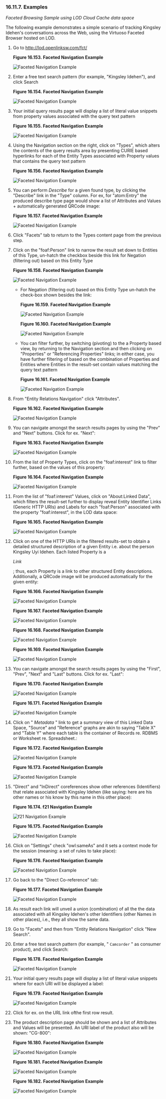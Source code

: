 <div id="virtuosospongerfacetexample" class="section">

<div class="titlepage">

<div>

<div>

### 16.11.7. Examples

</div>

</div>

</div>

<span class="emphasis">*Faceted Browsing Sample using LOD Cloud Cache
data space*</span>

The following example demonstrates a simple scenario of tracking
Kingsley Idehen's conversations across the Web, using the Virtuoso
Faceted Browser hosted on LOD.

<div class="orderedlist">

1.  Go to http://lod.openlinksw.com/fct/

    <div class="figure-float">

    <div id="fb2" class="figure">

    **Figure 16.153. Faceted Navigation Example**

    <div class="figure-contents">

    <div class="mediaobject">

    ![Faceted Navigation Example](images/ui/fb2.png)

    </div>

    </div>

    </div>

      

    </div>

2.  Enter a free text search pattern (for example, "Kingsley Idehen"),
    and click Search

    <div class="figure-float">

    <div id="f1" class="figure">

    **Figure 16.154. Faceted Navigation Example**

    <div class="figure-contents">

    <div class="mediaobject">

    ![Faceted Navigation Example](images/ui/f1.png)

    </div>

    </div>

    </div>

      

    </div>

3.  Your initial query results page will display a list of literal value
    snippets from property values associated with the query text pattern

    <div class="figure-float">

    <div id="f2" class="figure">

    **Figure 16.155. Faceted Navigation Example**

    <div class="figure-contents">

    <div class="mediaobject">

    ![Faceted Navigation Example](images/ui/f2.png)

    </div>

    </div>

    </div>

      

    </div>

4.  Using the Navigation section on the right, click on "Types", which
    alters the contents of the query results area by presenting CURIE
    based hyperlinks for each of the Entity Types associated with
    Property values that contains the query text pattern

    <div class="figure-float">

    <div id="f3" class="figure">

    **Figure 16.156. Faceted Navigation Example**

    <div class="figure-contents">

    <div class="mediaobject">

    ![Faceted Navigation Example](images/ui/f3.png)

    </div>

    </div>

    </div>

      

    </div>

5.  You can perform <span class="emphasis">*Describe*</span> for a given
    found type, by clicking the "Describe" link in the "Type" column.
    For ex, for "atom:Entry" the produced describe type page would show
    a list of Attributes and Values + automatically generated QRCode
    image:

    <div class="figure-float">

    <div id="f4" class="figure">

    **Figure 16.157. Faceted Navigation Example**

    <div class="figure-contents">

    <div class="mediaobject">

    ![Faceted Navigation Example](images/ui/f4.png)

    </div>

    </div>

    </div>

      

    </div>

6.  Click "Facets" tab to return to the Types content page from the
    previous step.

7.  Click on the "foaf:Person" link to narrow the result set down to
    Entities of this Type, un-hatch the checkbox beside this link for
    Negation (filtering out) based on this Entity Type

    <div class="figure-float">

    <div id="f7" class="figure">

    **Figure 16.158. Faceted Navigation Example**

    <div class="figure-contents">

    <div class="mediaobject">

    ![Faceted Navigation Example](images/ui/f7.png)

    </div>

    </div>

    </div>

      

    </div>

    <div class="itemizedlist">

    - For Negation (filtering out) based on this Entity Type un-hatch
      the check-box shown besides the link:

      <div class="figure-float">

      <div id="f5" class="figure">

      **Figure 16.159. Faceted Navigation Example**

      <div class="figure-contents">

      <div class="mediaobject">

      ![Faceted Navigation Example](images/ui/f5.png)

      </div>

      </div>

      </div>

        

      </div>

      <div class="figure-float">

      <div id="f6" class="figure">

      **Figure 16.160. Faceted Navigation Example**

      <div class="figure-contents">

      <div class="mediaobject">

      ![Faceted Navigation Example](images/ui/f6.png)

      </div>

      </div>

      </div>

        

      </div>

    - You can filter further, by switching (pivoting) to the a Property
      based view, by returning to the Navigation section and then
      clicking on "Properties" or "Referencing Properties" links; in
      either case, you have further filtering of based on the
      combination of Properties and Entities where Entities in the
      result-set contain values matching the query text pattern

      <div class="figure-float">

      <div id="f8" class="figure">

      **Figure 16.161. Faceted Navigation Example**

      <div class="figure-contents">

      <div class="mediaobject">

      ![Faceted Navigation Example](images/ui/f8.png)

      </div>

      </div>

      </div>

        

      </div>

    </div>

8.  From "Entity Relations Navigation" click "Attributes".

    <div class="figure-float">

    <div id="f9" class="figure">

    **Figure 16.162. Faceted Navigation Example**

    <div class="figure-contents">

    <div class="mediaobject">

    ![Faceted Navigation Example](images/ui/f9.png)

    </div>

    </div>

    </div>

      

    </div>

9.  You can navigate amongst the search results pages by using the
    "Prev" and "Next" buttons. Click for ex. "Next":

    <div class="figure-float">

    <div id="f10" class="figure">

    **Figure 16.163. Faceted Navigation Example**

    <div class="figure-contents">

    <div class="mediaobject">

    ![Faceted Navigation Example](images/ui/f10.png)

    </div>

    </div>

    </div>

      

    </div>

10. From the list of Property Types, click on the "foaf:interest" link
    to filter further, based on the values of this property:

    <div class="figure-float">

    <div id="f11" class="figure">

    **Figure 16.164. Faceted Navigation Example**

    <div class="figure-contents">

    <div class="mediaobject">

    ![Faceted Navigation Example](images/ui/f11.png)

    </div>

    </div>

    </div>

      

    </div>

11. From the list of "foaf:interest" Values, click on "About:Linked
    Data", which filters the result-set further to display reveal Entity
    Identifier Links (Generic HTTP URIs) and Labels for each
    "foaf:Person" associated with the property "foaf:interest", in the
    LOD data space:

    <div class="figure-float">

    <div id="f12" class="figure">

    **Figure 16.165. Faceted Navigation Example**

    <div class="figure-contents">

    <div class="mediaobject">

    ![Faceted Navigation Example](images/ui/f12.png)

    </div>

    </div>

    </div>

      

    </div>

12. Click on one of the HTTP URIs in the filtered results-set to obtain
    a detailed structured description of a given Entity i.e. about the
    person Kingsley Uyi Idehen. Each listed Property is a

    <span class="emphasis">*Link*</span>

    ; thus, each Property is a link to other structured Entity
    descriptions. Additionally, a QRCode image will be produced
    automatically for the given entity:

    <div class="figure-float">

    <div id="f13" class="figure">

    **Figure 16.166. Faceted Navigation Example**

    <div class="figure-contents">

    <div class="mediaobject">

    ![Faceted Navigation Example](images/ui/f13.png)

    </div>

    </div>

    </div>

      

    </div>

    <div class="figure-float">

    <div id="f14" class="figure">

    **Figure 16.167. Faceted Navigation Example**

    <div class="figure-contents">

    <div class="mediaobject">

    ![Faceted Navigation Example](images/ui/f14.png)

    </div>

    </div>

    </div>

      

    </div>

    <div class="figure-float">

    <div id="f15" class="figure">

    **Figure 16.168. Faceted Navigation Example**

    <div class="figure-contents">

    <div class="mediaobject">

    ![Faceted Navigation Example](images/ui/f15.png)

    </div>

    </div>

    </div>

      

    </div>

    <div class="figure-float">

    <div id="f16" class="figure">

    **Figure 16.169. Faceted Navigation Example**

    <div class="figure-contents">

    <div class="mediaobject">

    ![Faceted Navigation Example](images/ui/f16.png)

    </div>

    </div>

    </div>

      

    </div>

13. You can navigate amongst the search results pages by using the
    "First", "Prev", "Next" and "Last" buttons. Click for ex. "Last":

    <div class="figure-float">

    <div id="f17" class="figure">

    **Figure 16.170. Faceted Navigation Example**

    <div class="figure-contents">

    <div class="mediaobject">

    ![Faceted Navigation Example](images/ui/f17.png)

    </div>

    </div>

    </div>

      

    </div>

    <div class="figure-float">

    <div id="f18" class="figure">

    **Figure 16.171. Faceted Navigation Example**

    <div class="figure-contents">

    <div class="mediaobject">

    ![Faceted Navigation Example](images/ui/f18.png)

    </div>

    </div>

    </div>

      

    </div>

14. Click on " <span class="emphasis">*Metadata*</span> " link to get a
    summary view of this Linked Data Space, "Source" and "Reference"
    graphs are akin to saying "Table X" and "Table Y" where each table
    is the container of Records re. RDBMS or Worksheet re. Spreadsheet.:

    <div class="figure-float">

    <div id="f19" class="figure">

    **Figure 16.172. Faceted Navigation Example**

    <div class="figure-contents">

    <div class="mediaobject">

    ![Faceted Navigation Example](images/ui/f19.png)

    </div>

    </div>

    </div>

      

    </div>

    <div class="figure-float">

    <div id="f20" class="figure">

    **Figure 16.173. Faceted Navigation Example**

    <div class="figure-contents">

    <div class="mediaobject">

    ![Faceted Navigation Example](images/ui/f20.png)

    </div>

    </div>

    </div>

      

    </div>

15. "Direct" and "InDirect" coreferences show other references
    (Identifiers) that relate associated with Kingsley Idehen (like
    saying: here are his other names or his know by this name in this
    other place):

    <div class="figure-float">

    <div id="fct12" class="figure">

    **Figure 16.174. f21 Navigation Example**

    <div class="figure-contents">

    <div class="mediaobject">

    ![f21 Navigation Example](images/ui/f21.png)

    </div>

    </div>

    </div>

      

    </div>

    <div class="figure-float">

    <div id="f22" class="figure">

    **Figure 16.175. Faceted Navigation Example**

    <div class="figure-contents">

    <div class="mediaobject">

    ![Faceted Navigation Example](images/ui/f22.png)

    </div>

    </div>

    </div>

      

    </div>

16. Click on "Settings" check "owl:sameAs" and it sets a context mode
    for the session (meaning: a set of rules to take place):

    <div class="figure-float">

    <div id="f23" class="figure">

    **Figure 16.176. Faceted Navigation Example**

    <div class="figure-contents">

    <div class="mediaobject">

    ![Faceted Navigation Example](images/ui/f23.png)

    </div>

    </div>

    </div>

      

    </div>

17. Go back to the "Direct Co-reference" tab:

    <div class="figure-float">

    <div id="f24" class="figure">

    **Figure 16.177. Faceted Navigation Example**

    <div class="figure-contents">

    <div class="mediaobject">

    ![Faceted Navigation Example](images/ui/f24.png)

    </div>

    </div>

    </div>

      

    </div>

18. As result each link will unveil a union (combination) of all the the
    data associated with all Kingsley Idehen's other Identifiers (other
    Names in other places), i.e., they all show the same data.

19. Go to "Facets" and then from "Entity Relations Navigation" click
    "New Search".

20. Enter a free text search pattern (for example, " `Camcorder` " as
    consumer product), and click Search:

    <div class="figure-float">

    <div id="fb19" class="figure">

    **Figure 16.178. Faceted Navigation Example**

    <div class="figure-contents">

    <div class="mediaobject">

    ![Faceted Navigation Example](images/ui/fb19.png)

    </div>

    </div>

    </div>

      

    </div>

21. Your initial query results page will display a list of literal value
    snippets where for each URI will be displayed a label:

    <div class="figure-float">

    <div id="fb20" class="figure">

    **Figure 16.179. Faceted Navigation Example**

    <div class="figure-contents">

    <div class="mediaobject">

    ![Faceted Navigation Example](images/ui/fb20.png)

    </div>

    </div>

    </div>

      

    </div>

22. Click for ex. on the URL link ofthe first row result.

23. The product description page should be shown and a list of
    Attributes and Values will be presented. An URI label of the product
    also will be shown: "CG-800":

    <div class="figure-float">

    <div id="fb21" class="figure">

    **Figure 16.180. Faceted Navigation Example**

    <div class="figure-contents">

    <div class="mediaobject">

    ![Faceted Navigation Example](images/ui/fb21.png)

    </div>

    </div>

    </div>

      

    </div>

    <div class="figure-float">

    <div id="fb22" class="figure">

    **Figure 16.181. Faceted Navigation Example**

    <div class="figure-contents">

    <div class="mediaobject">

    ![Faceted Navigation Example](images/ui/fb22.png)

    </div>

    </div>

    </div>

      

    </div>

    <div class="figure-float">

    <div id="fb23" class="figure">

    **Figure 16.182. Faceted Navigation Example**

    <div class="figure-contents">

    <div class="mediaobject">

    ![Faceted Navigation Example](images/ui/fb23.png)

    </div>

    </div>

    </div>

      

    </div>

</div>

</div>
